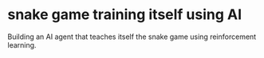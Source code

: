 # snake game training itself using AI
 Building an AI agent that teaches itself the snake game using reinforcement learning.
